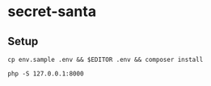 # secret-santa

## Setup

`cp env.sample .env && $EDITOR .env && composer install`

`php -S 127.0.0.1:8000`
